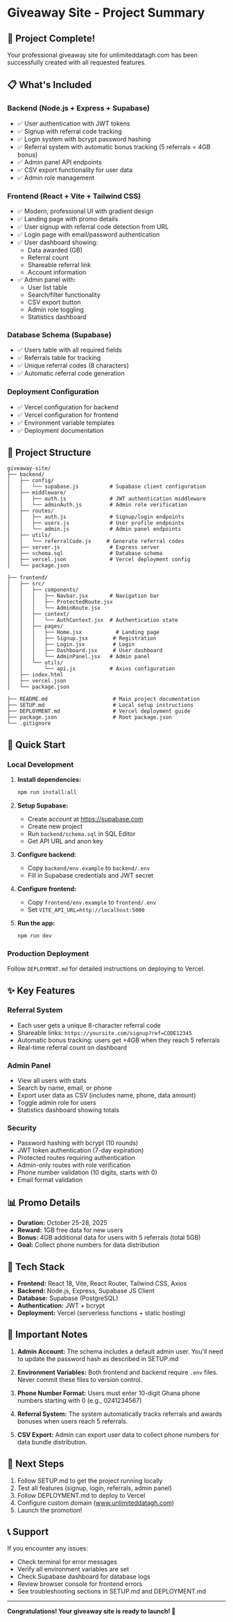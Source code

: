 # Giveaway Site - Project Summary

## 🎉 Project Complete!

Your professional giveaway site for unlimiteddatagh.com has been successfully created with all requested features.

## 📋 What's Included

### Backend (Node.js + Express + Supabase)
- ✅ User authentication with JWT tokens
- ✅ Signup with referral code tracking
- ✅ Login system with bcrypt password hashing
- ✅ Referral system with automatic bonus tracking (5 referrals = 4GB bonus)
- ✅ Admin panel API endpoints
- ✅ CSV export functionality for user data
- ✅ Admin role management

### Frontend (React + Vite + Tailwind CSS)
- ✅ Modern, professional UI with gradient design
- ✅ Landing page with promo details
- ✅ User signup with referral code detection from URL
- ✅ Login page with email/password authentication
- ✅ User dashboard showing:
  - Data awarded (GB)
  - Referral count
  - Shareable referral link
  - Account information
- ✅ Admin panel with:
  - User list table
  - Search/filter functionality
  - CSV export button
  - Admin role toggling
  - Statistics dashboard

### Database Schema (Supabase)
- ✅ Users table with all required fields
- ✅ Referrals table for tracking
- ✅ Unique referral codes (8 characters)
- ✅ Automatic referral code generation

### Deployment Configuration
- ✅ Vercel configuration for backend
- ✅ Vercel configuration for frontend
- ✅ Environment variable templates
- ✅ Deployment documentation

## 📁 Project Structure

```
giveaway-site/
├── backend/
│   ├── config/
│   │   └── supabase.js          # Supabase client configuration
│   ├── middleware/
│   │   ├── auth.js              # JWT authentication middleware
│   │   └── adminAuth.js         # Admin role verification
│   ├── routes/
│   │   ├── auth.js              # Signup/login endpoints
│   │   ├── users.js             # User profile endpoints
│   │   └── admin.js             # Admin panel endpoints
│   ├── utils/
│   │   └── referralCode.js     # Generate referral codes
│   ├── server.js                # Express server
│   ├── schema.sql               # Database schema
│   ├── vercel.json              # Vercel deployment config
│   └── package.json

├── frontend/
│   ├── src/
│   │   ├── components/
│   │   │   ├── Navbar.jsx       # Navigation bar
│   │   │   ├── ProtectedRoute.jsx
│   │   │   └── AdminRoute.jsx
│   │   ├── context/
│   │   │   └── AuthContext.jsx  # Authentication state
│   │   ├── pages/
│   │   │   ├── Home.jsx           # Landing page
│   │   │   ├── Signup.jsx        # Registration
│   │   │   ├── Login.jsx         # Login
│   │   │   ├── Dashboard.jsx     # User dashboard
│   │   │   └── AdminPanel.jsx   # Admin panel
│   │   └── utils/
│   │       └── api.js           # Axios configuration
│   ├── index.html
│   ├── vercel.json
│   └── package.json

├── README.md                     # Main project documentation
├── SETUP.md                      # Local setup instructions
├── DEPLOYMENT.md                 # Vercel deployment guide
├── package.json                  # Root package.json
└── .gitignore

```

## 🚀 Quick Start

### Local Development

1. **Install dependencies:**
   ```bash
   npm run install:all
   ```

2. **Setup Supabase:**
   - Create account at https://supabase.com
   - Create new project
   - Run `backend/schema.sql` in SQL Editor
   - Get API URL and anon key

3. **Configure backend:**
   - Copy `backend/env.example` to `backend/.env`
   - Fill in Supabase credentials and JWT secret

4. **Configure frontend:**
   - Copy `frontend/env.example` to `frontend/.env`
   - Set `VITE_API_URL=http://localhost:5000`

5. **Run the app:**
   ```bash
   npm run dev
   ```

### Production Deployment

Follow `DEPLOYMENT.md` for detailed instructions on deploying to Vercel.

## ✨ Key Features

### Referral System
- Each user gets a unique 8-character referral code
- Shareable links: `https://yoursite.com/signup?ref=CODE12345`
- Automatic bonus tracking: users get +4GB when they reach 5 referrals
- Real-time referral count on dashboard

### Admin Panel
- View all users with stats
- Search by name, email, or phone
- Export user data as CSV (includes name, phone, data amount)
- Toggle admin role for users
- Statistics dashboard showing totals

### Security
- Password hashing with bcrypt (10 rounds)
- JWT token authentication (7-day expiration)
- Protected routes requiring authentication
- Admin-only routes with role verification
- Phone number validation (10 digits, starts with 0)
- Email format validation

## 📊 Promo Details

- **Duration:** October 25-28, 2025
- **Reward:** 1GB free data for new users
- **Bonus:** 4GB additional data for users with 5 referrals (total 5GB)
- **Goal:** Collect phone numbers for data distribution

## 🔧 Tech Stack

- **Frontend:** React 18, Vite, React Router, Tailwind CSS, Axios
- **Backend:** Node.js, Express, Supabase JS Client
- **Database:** Supabase (PostgreSQL)
- **Authentication:** JWT + bcrypt
- **Deployment:** Vercel (serverless functions + static hosting)

## 📝 Important Notes

1. **Admin Account:** The schema includes a default admin user. You'll need to update the password hash as described in SETUP.md

2. **Environment Variables:** Both frontend and backend require `.env` files. Never commit these files to version control.

3. **Phone Number Format:** Users must enter 10-digit Ghana phone numbers starting with 0 (e.g., 0241234567)

4. **Referral System:** The system automatically tracks referrals and awards bonuses when users reach 5 referrals.

5. **CSV Export:** Admin can export user data to collect phone numbers for data bundle distribution.

## 🎯 Next Steps

1. Follow SETUP.md to get the project running locally
2. Test all features (signup, login, referrals, admin panel)
3. Follow DEPLOYMENT.md to deploy to Vercel
4. Configure custom domain (www.unlimiteddatagh.com)
5. Launch the promotion!

## 📞 Support

If you encounter any issues:
- Check terminal for error messages
- Verify all environment variables are set
- Check Supabase dashboard for database logs
- Review browser console for frontend errors
- See troubleshooting sections in SETUP.md and DEPLOYMENT.md

---

**Congratulations! Your giveaway site is ready to launch! 🚀**
